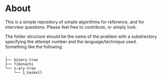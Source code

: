 # About

This is a simple repository of simple algorithms for reference, and for interview 
questions. Please feel free to contribute, or simply look. 

The folder structure should be the name of the problem with a subdirectory specifying 
the attempt number and the language/technique used. Something like the following

```
.
├── binary-tree
├── fibonachi
└── n-ary-tree
    └── 1_haskell
```

